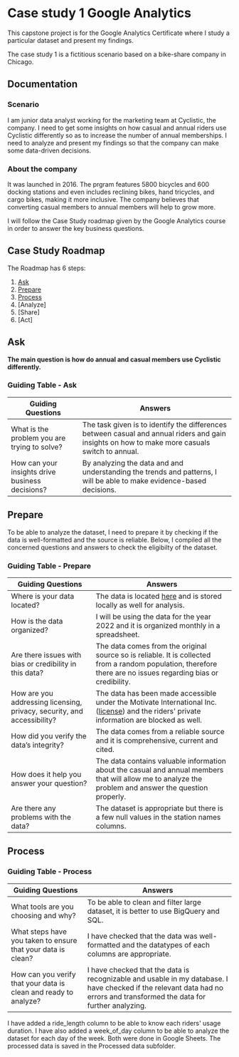 
# Case study 1 Google Analytics 
This capstone project is for the Google Analytics Certificate where I study a particular dataset and present my findings. 

The case study 1 is a fictitious scenario based on a bike-share company in Chicago.   


## Documentation

### Scenario 

I am junior data analyst working for the marketing team at Cyclistic, the company. I need to get some insights on how casual and annual riders use Cyclistic differently so as to increase the number of annual memberships. I need to analyze and present my findings so that the company can make some data-driven decisions.

### About the company

It was launched in 2016. The prgram features 5800 bicycles and 600 docking stations and even includes  reclining bikes, hand tricycles, and cargo bikes, making it more inclusive. The company believes that converting casual members to annual members will help to grow more.

I will follow the Case Study roadmap given by the Google Analytics course in order to answer the key business questions.




## Case Study Roadmap

The Roadmap has 6 steps: 

1. [Ask](#Ask)
2. [Prepare](#Prepare)
3. [Process](#Process)
4. [Analyze]
5. [Share]
6. [Act]

## Ask

**The main question is how do annual and casual members use Cyclistic differently.**

### Guiding Table - Ask

| Guiding Questions    | Answers             | 
| ---------------------| ----------------------| 
| What is the problem you are trying to solve?| The task given is to identify the differences between casual and annual riders and gain insights on how to make more casuals switch to annual. | 
| How can your insights drive business decisions?| By analyzing the data and and understanding the trends and patterns, I will be able to make evidence-based decisions.| 

## Prepare
To be able to analyze the dataset, I need to prepare it by checking if the data is well-formatted and the source is reliable. Below, I compiled all the concerned questions and answers to check the eligibilty of the dataset.


### Guiding Table - Prepare
| Guiding Questions        | Answers         |
| -----------------        | -----------------|
| Where is your data located?     | The data is located [here](https://divvy-tripdata.s3.amazonaws.com/index.html) and is stored locally as well for analysis. |
|How is the data organized?   | I will be using the data for the year 2022 and it is organized monthly in a spreadsheet.|
| Are there issues with bias or credibility in this data?            | The data comes from the original source so is reliable. It is collected from a random population, therefore there are no issues regarding bias or credibility.|
| How are you addressing licensing, privacy, security, and accessibility?      | The data has been made accessible under the Motivate International Inc. ([license](https://ride.divvybikes.com/data-license-agreement)) and the riders' private information are blocked as well.|
| How did you verify the data’s integrity? | The data comes from a reliable source and it is comprehensive, current and cited. |
| How does it help you answer your question? | The data contains valuable information about the casual and annual members that will allow me to analyze the problem and answer the question properly. |
| Are there any problems with the data? | The dataset is appropriate but there is a few null values in the station names columns. |

## Process

### Guiding Table - Process

| Guiding Questions                                                | Answers                                                                                                                                                                   |
|------------------------------------------------------------------|---------------------------------------------------------------------------------------------------------------------------------------------------------------------------|
| What tools are you choosing and why?                             | To be able to clean and filter large dataset, it is better to use BigQuery and SQL.                                                                                       |
| What steps have you taken to ensure that your data is clean?     | I have checked that the data was well-formatted and the datatypes of each columns are appropriate.                                                                        |
| How can you verify that your data is clean and ready to analyze? | I have checked that the data is recognizable and usable in my database. I have checked if the relevant data had no errors and transformed the data for further analyzing. |

I have added a ride_length column to be able to know each riders' usage duration. I have also added a week_of_day column to be able to analyze the dataset for each day of the week. Both were done in Google Sheets. The processed data is saved in the Processed data subfolder.